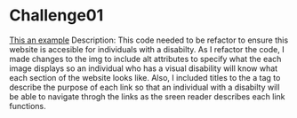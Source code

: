 # Challenge01
[This an example](https://github.com/jimen8930/Challenge01/edit/main/README.md)
Description:
This code needed to be refactor to ensure this website is accesible for individuals with a disabilty. As I refactor the code, I made changes to the img to include alt attributes to specify what the each image displays so an individual who has a visual disability will know what each section of the website looks like. Also, I included titles to the a tag to describe the purpose of each link so that an individual with a disabilty will be able to navigate throgh the links as the sreen reader describes each link functions. 
